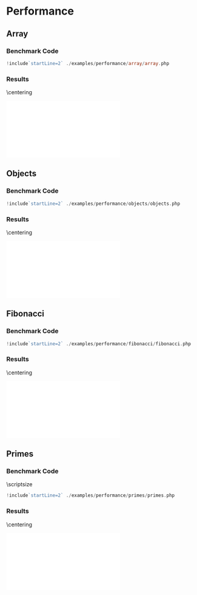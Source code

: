 # Performance

## Array

### Benchmark Code

```php
!include`startLine=2` ./examples/performance/array/array.php
```

### Results

\centering

![](../media/array.gpl.svg.pdf)

## Objects

### Benchmark Code

```php
!include`startLine=2` ./examples/performance/objects/objects.php
```

### Results

\centering

![](../media/objects.gpl.svg.pdf)

## Fibonacci

### Benchmark Code

```php
!include`startLine=2` ./examples/performance/fibonacci/fibonacci.php
```

### Results

\centering

![](../media/fibonacci.gpl.svg.pdf)

## Primes

### Benchmark Code

\scriptsize

```php
!include`startLine=2` ./examples/performance/primes/primes.php
```

### Results

\centering

![](../media/primes.gpl.svg.pdf)
